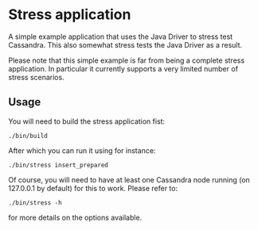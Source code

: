 <!--
Licensed to the Apache Software Foundation (ASF) under one
or more contributor license agreements.  See the NOTICE file
distributed with this work for additional information
regarding copyright ownership.  The ASF licenses this file
to you under the Apache License, Version 2.0 (the
"License"); you may not use this file except in compliance
with the License.  You may obtain a copy of the License at

  http://www.apache.org/licenses/LICENSE-2.0

Unless required by applicable law or agreed to in writing,
software distributed under the License is distributed on an
"AS IS" BASIS, WITHOUT WARRANTIES OR CONDITIONS OF ANY
KIND, either express or implied.  See the License for the
specific language governing permissions and limitations
under the License.
-->

# Stress application

A simple example application that uses the Java Driver to stress test
Cassandra. This also somewhat stress tests the Java Driver as a result.

Please note that this simple example is far from being a complete stress
application. In particular it currently supports a very limited number of
stress scenarios.

## Usage

You will need to build the stress application fist:

    ./bin/build

After which you can run it using for instance:

    ./bin/stress insert_prepared

Of course, you will need to have at least one Cassandra node running (on
127.0.0.1 by default) for this to work. Please refer to:

    ./bin/stress -h

for more details on the options available.
